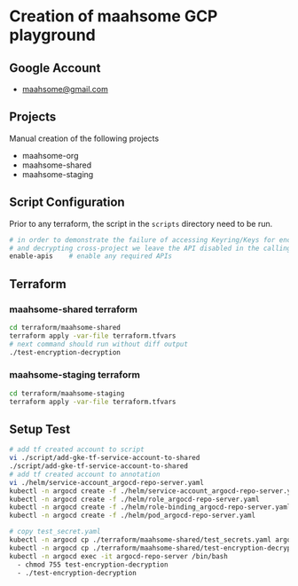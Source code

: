 # Creation of maahsome GCP playground

## Google Account

- maahsome@gmail.com

## Projects

Manual creation of the following projects

- maahsome-org
- maahsome-shared
- maahsome-staging

## Script Configuration

Prior to any terraform, the script in the `scripts` directory need to be run.

```bash
# in order to demonstrate the failure of accessing Keyring/Keys for encrypting
# and decrypting cross-project we leave the API disabled in the calling project.
enable-apis    # enable any required APIs
```

## Terraform

### maahsome-shared terraform

```bash
cd terraform/maahsome-shared
terraform apply -var-file terraform.tfvars
# next command should run without diff output
./test-encryption-decryption
```

### maahsome-staging terraform

```bash
cd terraform/maahsome-staging
terraform apply -var-file terraform.tfvars
```

## Setup Test

```bash
# add tf created account to script
vi ./script/add-gke-tf-service-account-to-shared
./script/add-gke-tf-service-account-to-shared
# add tf created account to annotation
vi ./helm/service-account_argocd-repo-server.yaml
kubectl -n argocd create -f ./helm/service-account_argocd-repo-server.yaml
kubectl -n argocd create -f ./helm/role_argocd-repo-server.yaml
kubectl -n argocd create -f ./helm/role-binding_argocd-repo-server.yaml
kubectl -n argocd create -f ./helm/pod_argocd-repo-server.yaml

# copy test_secret.yaml 
kubectl -n argocd cp ./terraform/maahsome-shared/test_secrets.yaml argocd-repo-server:test_secrets.yaml
kubectl -n argocd cp ./terraform/maahsome-shared/test-encryption-decryption argocd-repo-server:test-encryption-decryption
kubectl -n argocd exec -it argocd-repo-server /bin/bash
  - chmod 755 test-encryption-decryption
  - ./test-encryption-decryption
```

